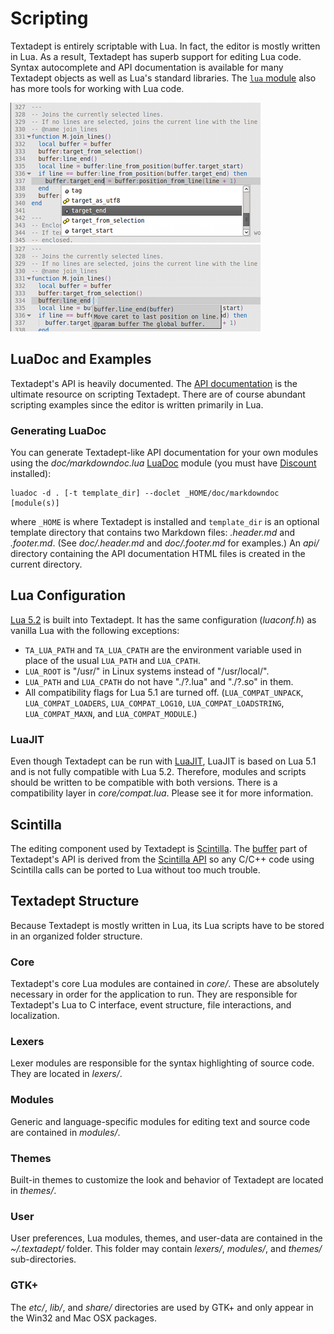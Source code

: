 # Scripting

Textadept is entirely scriptable with Lua. In fact, the editor is mostly written
in Lua. As a result, Textadept has superb support for editing Lua code. Syntax
autocomplete and API documentation is available for many Textadept objects as
well as Lua's standard libraries. The [`lua` module][] also has more tools for
working with Lua code.

![Adeptsense ta](images/adeptsense_ta.png)
&nbsp;&nbsp;&nbsp;&nbsp;
![Adeptsense tadoc](images/adeptsense_tadoc.png)

[`lua` module]: api/_M.lua.html

## LuaDoc and Examples

Textadept's API is heavily documented. The [API documentation][] is the ultimate
resource on scripting Textadept. There are of course abundant scripting examples
since the editor is written primarily in Lua.

[API documentation]: api/index.html

### Generating LuaDoc

You can generate Textadept-like API documentation for your own modules using the
*doc/markdowndoc.lua* [LuaDoc][] module (you must have [Discount][] installed):

    luadoc -d . [-t template_dir] --doclet _HOME/doc/markdowndoc [module(s)]

where `_HOME` is where Textadept is installed and `template_dir` is an optional
template directory that contains two Markdown files: *.header.md* and
*.footer.md*. (See *doc/.header.md* and *doc/.footer.md* for examples.) An
*api/* directory containing the API documentation HTML files is created in the
current directory.

[LuaDoc]: http://keplerproject.github.com/luadoc/
[Discount]: http://www.pell.portland.or.us/~orc/Code/discount/

## Lua Configuration

[Lua 5.2][] is built into Textadept. It has the same configuration (*luaconf.h*)
as vanilla Lua with the following exceptions:

* `TA_LUA_PATH` and `TA_LUA_CPATH` are the environment variable used in place of
  the usual `LUA_PATH` and `LUA_CPATH`.
* `LUA_ROOT` is "/usr/" in Linux systems instead of "/usr/local/".
* `LUA_PATH` and `LUA_CPATH` do not have "./?.lua" and "./?.so" in them.
* All compatibility flags for Lua 5.1 are turned off. (`LUA_COMPAT_UNPACK`,
  `LUA_COMPAT_LOADERS`, `LUA_COMPAT_LOG10`, `LUA_COMPAT_LOADSTRING`,
  `LUA_COMPAT_MAXN`, and `LUA_COMPAT_MODULE`.)

[Lua 5.2]: http://www.lua.org/manual/5.2/

### LuaJIT

Even though Textadept can be run with [LuaJIT][], LuaJIT is based on Lua 5.1 and
is not fully compatible with Lua 5.2. Therefore, modules and scripts should be
written to be compatible with both versions. There is a compatibility layer in
*core/compat.lua*. Please see it for more information.

[LuaJIT]: http://luajit.org

## Scintilla

The editing component used by Textadept is [Scintilla][]. The [buffer][] part of
Textadept's API is derived from the [Scintilla API][] so any C/C++ code using
Scintilla calls can be ported to Lua without too much trouble.

[Scintilla]: http://scintilla.org
[buffer]: api/buffer.html
[Scintilla API]: http://scintilla.org/ScintillaDoc.html

## Textadept Structure

Because Textadept is mostly written in Lua, its Lua scripts have to be stored in
an organized folder structure.

### Core

Textadept's core Lua modules are contained in *core/*. These are absolutely
necessary in order for the application to run. They are responsible for
Textadept's Lua to C interface, event structure, file interactions, and
localization.

### Lexers

Lexer modules are responsible for the syntax highlighting of source code. They
are located in *lexers/*.

### Modules

Generic and language-specific modules for editing text and source code are
contained in *modules/*.

### Themes

Built-in themes to customize the look and behavior of Textadept are located in
*themes/*.

### User

User preferences, Lua modules, themes, and user-data are contained in the
*~/.textadept/* folder. This folder may contain *lexers/*, *modules/*, and
*themes/* sub-directories.

### GTK+

The *etc/*, *lib/*, and *share/* directories are used by GTK+ and only appear in
the Win32 and Mac OSX packages.
